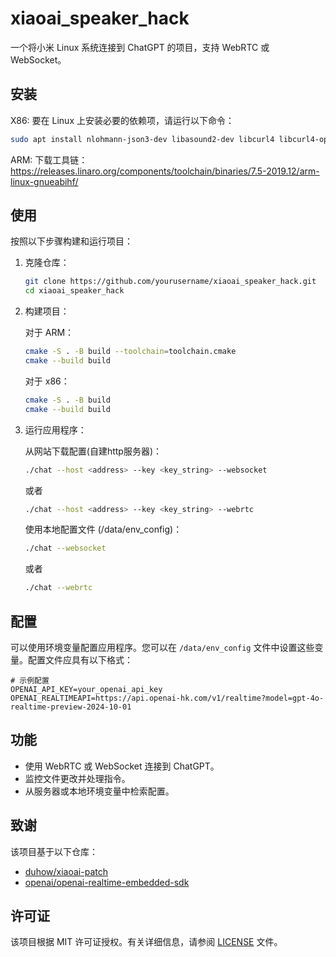 # xiaoai_speaker_hack

一个将小米 Linux 系统连接到 ChatGPT 的项目，支持 WebRTC 或 WebSocket。

## 安装

X86:
要在 Linux 上安装必要的依赖项，请运行以下命令：

```sh
sudo apt install nlohmann-json3-dev libasound2-dev libcurl4 libcurl4-openssl-dev libopus-dev libwebsockets-dev
```
ARM:
下载工具链：
https://releases.linaro.org/components/toolchain/binaries/7.5-2019.12/arm-linux-gnueabihf/

## 使用

按照以下步骤构建和运行项目：

1. 克隆仓库：
    ```sh
    git clone https://github.com/yourusername/xiaoai_speaker_hack.git
    cd xiaoai_speaker_hack
    ```

2. 构建项目：

    对于 ARM：
    ```sh
    cmake -S . -B build --toolchain=toolchain.cmake
    cmake --build build
    ```
    对于 x86：
    ```sh
    cmake -S . -B build
    cmake --build build
    ``` 

3. 运行应用程序：

    从网站下载配置(自建http服务器)：
    ```sh
    ./chat --host <address> --key <key_string> --websocket
    ```

    或者

    ```sh
    ./chat --host <address> --key <key_string> --webrtc
    ```

    使用本地配置文件 (/data/env_config)：
    ```sh
    ./chat --websocket
    ```

    或者

    ```sh
    ./chat --webrtc
    ```

## 配置

可以使用环境变量配置应用程序。您可以在 `/data/env_config` 文件中设置这些变量。配置文件应具有以下格式：

```
# 示例配置
OPENAI_API_KEY=your_openai_api_key
OPENAI_REALTIMEAPI=https://api.openai-hk.com/v1/realtime?model=gpt-4o-realtime-preview-2024-10-01
```

## 功能

- 使用 WebRTC 或 WebSocket 连接到 ChatGPT。
- 监控文件更改并处理指令。
- 从服务器或本地环境变量中检索配置。

## 致谢

该项目基于以下仓库：

- [duhow/xiaoai-patch](https://github.com/duhow/xiaoai-patch)
- [openai/openai-realtime-embedded-sdk](https://github.com/openai/openai-realtime-embedded-sdk)

## 许可证

该项目根据 MIT 许可证授权。有关详细信息，请参阅 [LICENSE](LICENSE) 文件。
